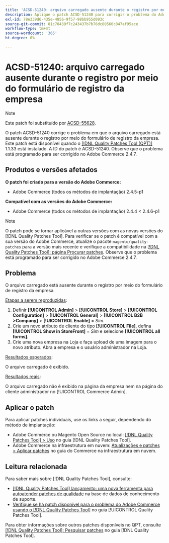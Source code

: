 ```yaml
---
title: 'ACSD-51240: arquivo carregado ausente durante o registro por meio do formulário de registro da empresa'
description: Aplique o patch ACSD-51240 para corrigir o problema do Adobe Commerce em que o arquivo carregado está ausente durante o registro por meio do formulário de registro da empresa.
exl-id: 78e339d6-435e-4856-9f57-98bb955d093c
source-git-commit: 81c78439f7c243437b7b76dc80560c847af95ace
workflow-type: tm+mt
source-wordcount: '365'
ht-degree: 0%

---
```


# ACSD-51240: arquivo carregado ausente durante o registro por meio do formulário de registro da empresa

>[!NOTE]
>
>Este patch foi substituído por [ACSD-55628](/help/tools/quality-patches-tool/patches-available-in-qpt/v1-1-42/acsd-55628-upload-file-company-registration-form-replace-file-customer-attribute-storefront.md).

O patch ACSD-51240 corrige o problema em que o arquivo carregado está ausente durante o registro por meio do formulário de registro da empresa. Este patch está disponível quando o [[!DNL Quality Patches Tool (QPT)]](https://experienceleague.adobe.com/pt-br/docs/commerce-knowledge-base/kb/announcements/commerce-announcements/magento-quality-patches-released-new-tool-to-self-serve-quality-patches) 1.1.33 está instalado. A ID do patch é ACSD-51240. Observe que o problema está programado para ser corrigido no Adobe Commerce 2.4.7.

## Produtos e versões afetados

**O patch foi criado para a versão do Adobe Commerce:**

* Adobe Commerce (todos os métodos de implantação) 2.4.5-p1

**Compatível com as versões do Adobe Commerce:**

* Adobe Commerce (todos os métodos de implantação) 2.4.4 &lt; 2.4.6-p1

>[!NOTE]
>
>O patch pode se tornar aplicável a outras versões com as novas versões do [!DNL Quality Patches Tool]. Para verificar se o patch é compatível com a sua versão do Adobe Commerce, atualize o pacote `magento/quality-patches` para a versão mais recente e verifique a compatibilidade na [[!DNL Quality Patches Tool]: página Procurar patches](<https://experienceleague.adobe.com/tools/commerce-quality-patches/index.html?lang=pt-BR>). Observe que o problema está programado para ser corrigido no Adobe Commerce 2.4.7.

## Problema

O arquivo carregado está ausente durante o registro por meio do formulário de registro da empresa.

<u>Etapas a serem reproduzidas</u>:

1. Definir **[!UICONTROL Admin]** > **[!UICONTROL Store]** > **[!UICONTROL Configuration]** > **[!UICONTROL General]** > **[!UICONTROL B2B >Company]** > **[!UICONTROL Enable]** = *Sim*.
1. Crie um novo atributo de cliente do tipo **[!UICONTROL File]**, defina **[!UICONTROL Show in StoreFront]** = *Sim* e selecione **[!UICONTROL all forms]**.
1. Crie uma nova empresa na Loja e faça upload de uma imagem para o novo atributo.
Abra a empresa e o usuário administrador na Loja.

<u>Resultados esperados</u>:

O arquivo carregado é exibido.

<u>Resultados reais</u>:

O arquivo carregado não é exibido na página da empresa nem na página do cliente administrador no [!UICONTROL Commerce Admin].

## Aplicar o patch

Para aplicar patches individuais, use os links a seguir, dependendo do método de implantação:

* Adobe Commerce ou Magento Open Source no local: [[!DNL Quality Patches Tool] > Uso](/help/tools/quality-patches-tool/usage.md) no guia [!DNL Quality Patches Tool].
* Adobe Commerce na infraestrutura em nuvem: [Atualizações e patches > Aplicar patches](https://experienceleague.adobe.com/docs/commerce-cloud-service/user-guide/develop/upgrade/apply-patches.html?lang=pt-BR) no guia do Commerce na infraestrutura em nuvem.

## Leitura relacionada

Para saber mais sobre [!DNL Quality Patches Tool], consulte:

* [[!DNL Quality Patches Tool] lançamento: uma nova ferramenta para autoatender patches de qualidade](https://experienceleague.adobe.com/pt-br/docs/commerce-knowledge-base/kb/announcements/commerce-announcements/magento-quality-patches-released-new-tool-to-self-serve-quality-patches) na base de dados de conhecimento de suporte.
* [Verifique se há patch disponível para o problema do Adobe Commerce usando o  [!DNL Quality Patches Tool]](/help/tools/quality-patches-tool/patches-available-in-qpt/check-patch-for-magento-issue-with-magento-quality-patches.md) no guia [!UICONTROL Quality Patches Tool].


Para obter informações sobre outros patches disponíveis no QPT, consulte [[!DNL Quality Patches Tool]: Pesquisar patches](https://experienceleague.adobe.com/tools/commerce-quality-patches/index.html?lang=pt-BR) no guia [!DNL Quality Patches Tool].
